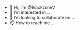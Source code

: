 - 👋 Hi, I’m @BlackzoneV
- 👀 I’m interested in ...
- 💞️ I’m looking to collaborate on ...
- 📫 How to reach me ...
